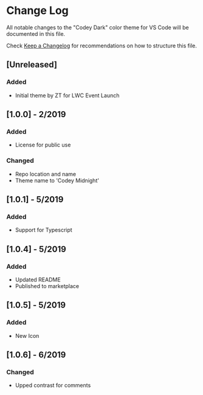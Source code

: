 # Change Log

All notable changes to the "Codey Dark" color theme for VS Code will be documented in this file.

Check [Keep a Changelog](http://keepachangelog.com/) for recommendations on how to structure this file.

## [Unreleased]

### Added

-   Initial theme by ZT for LWC Event Launch

## [1.0.0] - 2/2019

### Added

-   License for public use

### Changed

-   Repo location and name
-   Theme name to 'Codey Midnight'

## [1.0.1] - 5/2019

### Added

-   Support for Typescript

## [1.0.4] - 5/2019

### Added

-   Updated README
-   Published to marketplace

## [1.0.5] - 5/2019

### Added

-   New Icon

## [1.0.6] - 6/2019

### Changed

-   Upped contrast for comments

